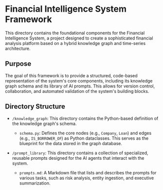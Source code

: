 # Financial Intelligence System Framework

This directory contains the foundational components for the Financial Intelligence System, a project designed to create a sophisticated financial analysis platform based on a hybrid knowledge graph and time-series architecture.

## Purpose

The goal of this framework is to provide a structured, code-based representation of the system's core components, including its knowledge graph schema and its library of AI prompts. This allows for version control, collaboration, and automated validation of the system's building blocks.

## Directory Structure

-   `/knowledge_graph`: This directory contains the Python-based definition of the knowledge graph's schema.
    -   `schema.py`: Defines the core nodes (e.g., `Company`, `Loan`) and edges (e.g., `IS_BORROWER_OF`) as Python dataclasses. This serves as the blueprint for the data stored in the graph database.

-   `/prompt_library`: This directory contains a collection of specialized, reusable prompts designed for the AI agents that interact with the system.
    -   `prompts.md`: A Markdown file that lists and describes the prompts for various tasks, such as risk analysis, entity ingestion, and executive summarization.
